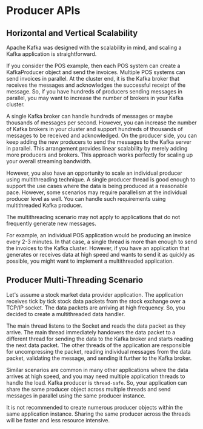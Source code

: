 # Producer APIs

## Horizontal and Vertical Scalability 
Apache Kafka was designed with the scalability in mind, and scaling a Kafka application is straightforward.

If you consider the POS example, then each POS system can create a KafkaProducer object and send the invoices. Multiple POS systems can send invoices in parallel. At the cluster end, it is the Kafka broker that receives the messages and acknowledges the successful receipt of the message. So, if you have hundreds of producers sending messages in parallel, you may want to increase the number of brokers in your Kafka cluster.

A single Kafka broker can handle hundreds of messages or maybe thousands of messages per second. However, you can increase the number of Kafka brokers in your cluster and support hundreds of thousands of messages to be received and acknowledged. On the producer side, you can keep adding the new producers to send the messages to the Kafka server in parallel. This arrangement provides linear scalability by merely adding more producers and brokers. This approach works perfectly for scaling up your overall streaming bandwidth.

However, you also have an opportunity to scale an individual producer using multithreading technique. A single producer thread is good enough to support the use cases where the data is being produced at a reasonable pace. However, some scenarios may require parallelism at the individual producer level as well. You can handle such requirements using multithreaded Kafka producer.

The multithreading scenario may not apply to applications that do not frequently generate new messages.

For example, an individual POS application would be producing an invoice every 2-3 minutes. In that case, a single thread is more than enough to send the invoices to the Kafka cluster. However, if you have an application that generates or receives data at high speed and wants to send it as quickly as possible, you might want to implement a multithreaded application.

## Producer Multi-Threading Scenario 

Let's assume a stock market data provider application. The application receives tick by tick stock data packets from the stock exchange over a TCP/IP socket. The data packets are arriving at high frequency. So, you decided to create a multithreaded data handler.

The main thread listens to the Socket and reads the data packet as they arrive. The main thread immediately handovers the data packet to a different thread for sending the data to the Kafka broker and starts reading the next data packet. The other threads of the application are responsible for uncompressing the packet, reading individual messages from the data packet, validating the message, and sending it further to the Kafka broker.

Similar scenarios are common in many other applications where the data arrives at high speed, and you may need multiple application threads to handle the load. Kafka producer is `thread-safe`. So, your application can share the same producer object across multiple threads and send messages in parallel using the same producer instance.

It is not recommended to create numerous producer objects within the same application instance. Sharing the same producer across the threads will be faster and less resource intensive.